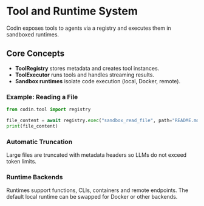 # Tool and Runtime System

Codin exposes tools to agents via a registry and executes them in sandboxed runtimes.

## Core Concepts

- **ToolRegistry** stores metadata and creates tool instances.
- **ToolExecutor** runs tools and handles streaming results.
- **Sandbox runtimes** isolate code execution (local, Docker, remote).

### Example: Reading a File

```python
from codin.tool import registry

file_content = await registry.exec("sandbox_read_file", path="README.md")
print(file_content)
```

### Automatic Truncation

Large files are truncated with metadata headers so LLMs do not exceed token limits.

### Runtime Backends

Runtimes support functions, CLIs, containers and remote endpoints. The default local runtime can be swapped for Docker or other backends.
